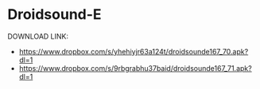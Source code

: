 Droidsound-E 
============
DOWNLOAD LINK:
* https://www.dropbox.com/s/yhehiyjr63a124t/droidsounde167_70.apk?dl=1
* https://www.dropbox.com/s/9rbgrabhu37baid/droidsounde167_71.apk?dl=1
